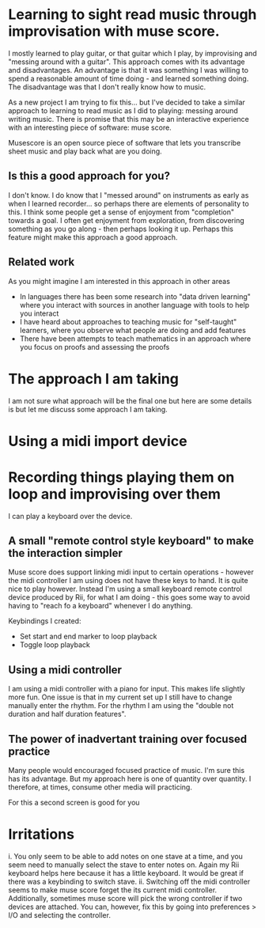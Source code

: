 # Learning to sight read music through improvisation with muse score.

I mostly learned to play guitar, or that guitar which I play, by improvising and "messing around with a guitar". This approach comes with its advantage and disadvantages.
An advantage is that it was something I was willing to spend a reasonable amount of time doing - and learned something doing. The disadvantage was that I don't really know how to music.

As a new project I am trying to fix this... but I've decided to take a similar approach to learning to read music as I did to playing: messing around writing music.
There is promise that this may be an interactive experience with an interesting piece of software: muse score. 

Musescore is an open source piece of software that lets you transcribe sheet music and play back what are you doing.

## Is this a good approach for you?
I don't know. I do know that I "messed around" on instruments as early as when I learned recorder... so perhaps there are elements of personality to this.
I think some people get a sense of enjoyment from "completion" towards a goal. I often get enjoyment from exploration, from discovering something 
as you go along - then perhaps looking it up. Perhaps this feature might make this approach a good approach.

## Related work

As you might imagine I am interested in this approach in other areas
* In languages there has been some research into "data driven learning" where you interact with sources in another language with tools to help you interact
* I have heard about approaches to teaching music for "self-taught" learners, where you observe what people are doing and add features
* There have been attempts to teach mathematics in an approach where you focus on proofs and assessing the proofs

# The approach I am taking
I am not sure what approach will be the final one but here are some details is but let me discuss some approach I am taking.

# Using a midi import device

# Recording things playing them on loop and improvising over them
I can play a keyboard over the device.

## A small "remote control style keyboard" to make the interaction simpler
Muse score does support linking midi input to certain operations - however the midi controller I am using does not have these keys to hand. 
It is quite nice to play however. Instead I'm using a small keyboard remote control device produced by Rii, for what I am doing - this goes some way to avoid having to "reach fo a keyboard"
whenever I do anything.

Keybindings I created:
* Set start and end marker to loop playback
* Toggle loop playback

## Using a midi controller
I am using a midi controller with a piano for input. This makes life slightly more fun. One issue is that in my current set up I still have to change manually enter the rhythm.
For the rhythm I am using the "double not duration and half duration features".

## The power of inadvertant training over focused practice
Many people would encouraged focused practice of music. I'm sure this has its advantage. But my approach here is one of quantity over quantity. 
I therefore, at times, consume other media will practicing.

For this a second screen is good for you

# Irritations
i. You only seem to be able to add notes on one stave at a time, and you seem need to manually select the stave to enter notes on. Again my Rii keyboard helps here because it has a little keyboard. It would be great if there was a keybinding to switch stave.
ii. Switching off the midi controller seems to make muse score forget the its current midi controller. Additionally, sometimes muse score will pick the wrong controller if two devices are attached.
You can, however, fix this by going into preferences > I/O and selecting the controller.

